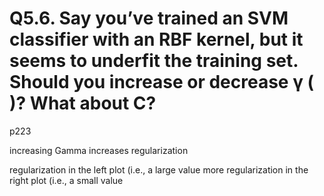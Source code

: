 # Q5.6. Say you’ve trained an SVM classifier with an RBF kernel, but it seems to underfit the training set. Should you increase or decrease γ ( )? What about C?

p223

increasing Gamma increases regularization

regularization in the left plot (i.e., a large value
more regularization in the right plot (i.e., a small value

